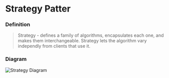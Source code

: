 # Strategy Patter
### Definition
> Strategy - defines a family of algorithms, encapsulates each one, and makes them interchangeable. Strategy lets the algorithm vary independly from clients that use it.

### Diagram
![Strategy Diagram](https://user-images.githubusercontent.com/30439829/150015162-40f5f532-3c49-4f58-80aa-b921dc53ffa4.png)
